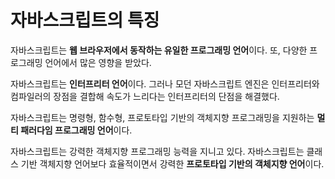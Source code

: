 # 자바스크립트의 특징

자바스크립트는 **웹 브라우저에서 동작하는 유일한 프로그래밍 언어**이다. 또, 다양한 프로그래밍 언어에서 많은 영향을 받았다.

자바스크립트는 **인터프리터 언어**이다. 그러나 모던 자바스크립트 엔진은 인터프리터와 컴파일러의 장점을 결합해 속도가 느리다는 인터프리터의 단점을 해결했다.

자바스크립트는 명령형, 함수형, 프로토타입 기반의 객체지향 프로그래밍을 지원하는 **멀티 패러다임 프로그래밍 언어**이다.

자바스크립트는 강력한 객체지향 프로그래밍 능력을 지니고 있다. 자바스크립트는 클래스 기반 객체지향 언어보다 효율적이면서 강력한 **프로토타입 기반의 객체지향 언어**이다.
